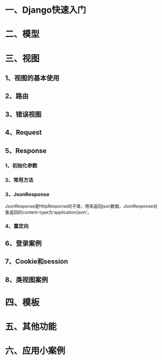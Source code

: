 # 一、Django快速入门

# 二、模型

# 三、视图

## 1、视图的基本使用

## 2、路由

## 3、错误视图

## 4、Request

## 5、Response

### 1、初始化参数

### 2、常用方法

### 3、JsonResponse

JsonResponse是HttpResponse的子类，用来返回json数据，JsonResponse对象返回的content-type为’application/json'。



### 4、重定向



## 6、登录案例

## 7、Cookie和session

## 8、类视图案例



# 四、模板

# 五、其他功能

# 六、应用小案例

